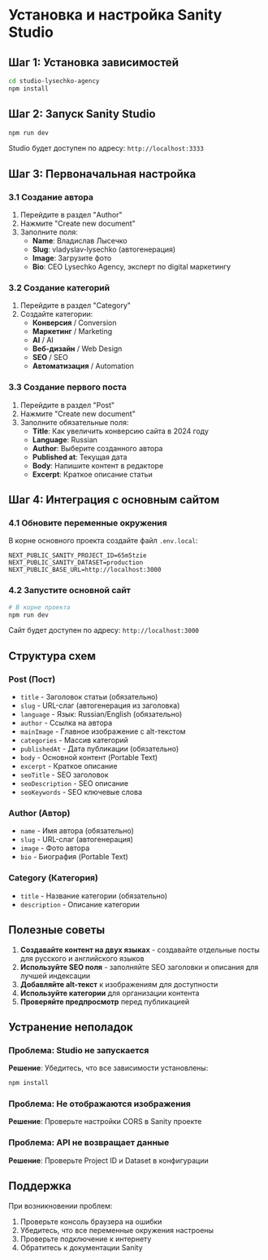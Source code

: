 # Установка и настройка Sanity Studio

## Шаг 1: Установка зависимостей

```bash
cd studio-lysechko-agency
npm install
```

## Шаг 2: Запуск Sanity Studio

```bash
npm run dev
```

Studio будет доступен по адресу: `http://localhost:3333`

## Шаг 3: Первоначальная настройка

### 3.1 Создание автора

1. Перейдите в раздел "Author"
2. Нажмите "Create new document"
3. Заполните поля:
   - **Name**: Владислав Лысечко
   - **Slug**: vladyslav-lysechko (автогенерация)
   - **Image**: Загрузите фото
   - **Bio**: CEO Lysechko Agency, эксперт по digital маркетингу

### 3.2 Создание категорий

1. Перейдите в раздел "Category"
2. Создайте категории:
   - **Конверсия** / Conversion
   - **Маркетинг** / Marketing
   - **AI** / AI
   - **Веб-дизайн** / Web Design
   - **SEO** / SEO
   - **Автоматизация** / Automation

### 3.3 Создание первого поста

1. Перейдите в раздел "Post"
2. Нажмите "Create new document"
3. Заполните обязательные поля:
   - **Title**: Как увеличить конверсию сайта в 2024 году
   - **Language**: Russian
   - **Author**: Выберите созданного автора
   - **Published at**: Текущая дата
   - **Body**: Напишите контент в редакторе
   - **Excerpt**: Краткое описание статьи

## Шаг 4: Интеграция с основным сайтом

### 4.1 Обновите переменные окружения

В корне основного проекта создайте файл `.env.local`:

```env
NEXT_PUBLIC_SANITY_PROJECT_ID=65m5tzie
NEXT_PUBLIC_SANITY_DATASET=production
NEXT_PUBLIC_BASE_URL=http://localhost:3000
```

### 4.2 Запустите основной сайт

```bash
# В корне проекта
npm run dev
```

Сайт будет доступен по адресу: `http://localhost:3000`

## Структура схем

### Post (Пост)
- `title` - Заголовок статьи (обязательно)
- `slug` - URL-слаг (автогенерация из заголовка)
- `language` - Язык: Russian/English (обязательно)
- `author` - Ссылка на автора
- `mainImage` - Главное изображение с alt-текстом
- `categories` - Массив категорий
- `publishedAt` - Дата публикации (обязательно)
- `body` - Основной контент (Portable Text)
- `excerpt` - Краткое описание
- `seoTitle` - SEO заголовок
- `seoDescription` - SEO описание
- `seoKeywords` - SEO ключевые слова

### Author (Автор)
- `name` - Имя автора (обязательно)
- `slug` - URL-слаг (автогенерация)
- `image` - Фото автора
- `bio` - Биография (Portable Text)

### Category (Категория)
- `title` - Название категории (обязательно)
- `description` - Описание категории

## Полезные советы

1. **Создавайте контент на двух языках** - создавайте отдельные посты для русского и английского языков
2. **Используйте SEO поля** - заполняйте SEO заголовки и описания для лучшей индексации
3. **Добавляйте alt-текст** к изображениям для доступности
4. **Используйте категории** для организации контента
5. **Проверяйте предпросмотр** перед публикацией

## Устранение неполадок

### Проблема: Studio не запускается
**Решение**: Убедитесь, что все зависимости установлены:
```bash
npm install
```

### Проблема: Не отображаются изображения
**Решение**: Проверьте настройки CORS в Sanity проекте

### Проблема: API не возвращает данные
**Решение**: Проверьте Project ID и Dataset в конфигурации

## Поддержка

При возникновении проблем:
1. Проверьте консоль браузера на ошибки
2. Убедитесь, что все переменные окружения настроены
3. Проверьте подключение к интернету
4. Обратитесь к документации Sanity 